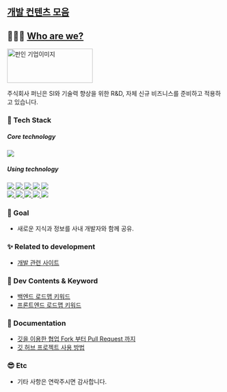 ## [개발 컨텐츠 모음](https://github.com/funin0302)

## 👨‍👨‍👧 [Who are we?](http://funin.camp)

<img src="https://user-images.githubusercontent.com/53969142/148641756-b96dccff-82ff-4be4-9172-790eff176277.png" width="200" height="80" alt="펀인 기업이미지"/>

주식회사 퍼닌은 SI와 기술력 향상을 위한 R&D, 자체 신규 비즈니스를 준비하고 적용하고 있습니다.

### 🔨 Tech Stack

<div align="left">

<h5>Core technology</h5>
<p>
    <a href="javascript:void(0)">
        <img src="https://img.shields.io/badge/Elasticsearch-yellow?style=flat&logo=Elasticsearch&logoColor=#20c997"/>
    </a>
</p>

<h5>Using technology</h5>
    <p>
        <a href="javascript:void(0)">
            <img src="https://img.shields.io/badge/HTML5-E34F26?style=flat&logo=html5&logoColor=white"/>
            <img src="https://img.shields.io/badge/CSS3-1572B6?style=flat&logo=css3&logoColor=white"/>        
            <img src="https://img.shields.io/badge/JavaScript-yellow?style=flat&logo=JavaScript&logoColor=gray"/>
            <img src="https://img.shields.io/badge/jQuery-339AF0?style=flat&logo=jQuery&logoColor=white"/>    
            <img src="https://img.shields.io/badge/React-white?style=flat&logo=React&logoColor=61DAFB"/>
        </a><br>
        <a href="javascript:void(0)">
            <img src="https://img.shields.io/badge/Java-blue?style=flat&logo=Java&logoColor=white"/>
            <img src="https://img.shields.io/badge/Python-white?style=flat&logo=Python&logoColor=#3776AB"/>
            <img src="https://img.shields.io/badge/MariaDB-00838f?style=flat&logo=MariaDB&logoColor=white"/>
            <img src="https://img.shields.io/badge/MySQL-339AF0?style=flat&logo=MySQL&logoColor=white"/>
            <img src="https://img.shields.io/badge/Git-orange?style=flat&logo=Git&logoColor=white"/>
        </a><br>
</p>

</div>

### 🍃 Goal

- 새로운 지식과 정보를 사내 개발자와 함께 공유.

### ✨ Related to development

- [개발 관련 사이트](./01_개발_관련_추천_사이트/README.md)

### 🔎 Dev Contents & Keyword

- [백엔드 로드맵 키워드](./02_BackEnd_개발_키워드//README.md)
- [프론트엔드 로드맵 키워드](./03_FrontEnd_개발_키워드/README.md)

### 📖 Documentation

- [깃을 이용한 협업 Fork 부터 Pull Request 까지](https://seungwubaek.github.io/tools/git/contributing_using_pull_request/)
- [깃 허브 프로젝트 사용 방법](https://github.com/funin0302/dev-contents/wiki/GitHub-Project-%EC%82%AC%EC%9A%A9-%EB%B0%A9%EB%B2%95)

### 😎 Etc

- 기타 사항은 연락주시면 감사합니다.
